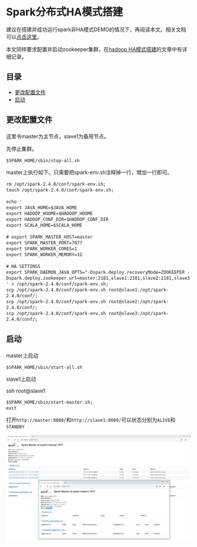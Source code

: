 # Spark分布式HA模式搭建

建议在搭建并成功运行spark非HA模式DEMO的情况下，再阅读本文。相关文档可以[点击这里](./Spark_distribute.md)。

本文同样要求配置并启动zookeeper集群，在[hadoop HA模式搭建](./Hadoop_distribute_HA.md)的文章中有详细记录。

## 目录

- [更改配置文件](#1)
- [启动](#2)


## <p id=1>更改配置文件

这里令master为主节点，slave1为备用节点。

先停止集群。
```
$SPARK_HOME/sbin/stop-all.sh
```

master上执行如下。只需要把spark-env.sh注释掉一行，增加一行即可。
```
rm /opt/spark-2.4.0/conf/spark-env.sh;
touch /opt/spark-2.4.0/conf/spark-env.sh;

echo '
export JAVA_HOME=$JAVA_HOME 
export HADOOP_HOOME=$HADOOP_HOOME
export HADOOP_CONF_DIR=$HADOOP_CONF_DIR
export SCALA_HOME=$SCALA_HOME

# export SPARK_MASTER_HOST=master
export SPARK_MASTER_PORT=7077
export SPARK_WORKER_CORES=1
export SPARK_WORKER_MEMORY=1G

# HA SETTINGS
export SPARK_DAEMON_JAVA_OPTS="-Dspark.deploy.recoveryMode=ZOOKEEPER -Dspark.deploy.zookeeper.url=master:2181,slave1:2181,slave2:2181,slave3:2181"
' > /opt/spark-2.4.0/conf/spark-env.sh;
scp /opt/spark-2.4.0/conf/spark-env.sh root@slave1:/opt/spark-2.4.0/conf/;
scp /opt/spark-2.4.0/conf/spark-env.sh root@slave2:/opt/spark-2.4.0/conf/;
scp /opt/spark-2.4.0/conf/spark-env.sh root@slave3:/opt/spark-2.4.0/conf/;
```

## <p id=2>启动

master上启动
```
$SPARK_HOME/sbin/start-all.sh
```

slave1上启动

ssh root@slave1
```
$SPARK_HOME/sbin/start-master.sh;
exit
```
打开`http://master:8080/`和`http://slave1:8080/`可以状态分别为`ALIVE`和`STANDBY`

![Spark-WebUI-HA](./imgs/Spark-WebUI-HA.png)






















